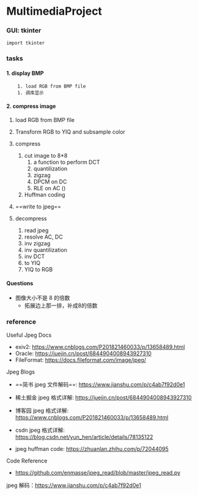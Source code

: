 # MultimediaProject



### GUI: tkinter

`import tkinter`



### tasks

#### 1. display BMP

		1. load RGB from BMP file
		1. 调库显示

#### 2. compress image

1. load RGB from BMP file
2. Transform RGB to YIQ and subsample color
3. compress
   1. cut image to 8*8
      1. a function to perform DCT
      2. quantilization
      3. zigzag
      4. DPCM on DC
      5. RLE on AC ()
   2. Huffman coding

4. ==write to jpeg==
5. decompress
   1. read jpeg
   2. resolve AC, DC
   3. inv zigzag
   4. inv quantilization
   5. inv DCT
   6. to YIQ
   7. YIQ to RGB



#### Questions

* 图像大小不是 8 的倍数
  * 拓展边上那一排，补成8的倍数





### reference

Useful Jpeg Docs

* exiv2: https://www.cnblogs.com/P201821460033/p/13658489.html
* Oracle: https://juejin.cn/post/6844904008943927310
* FileFormat: https://docs.fileformat.com/image/jpeg/



Jpeg Blogs

* ==简书 jpeg 文件解码==: https://www.jianshu.com/p/c4ab7f92d0e1

* 稀土掘金 jpeg 格式详解: https://juejin.cn/post/6844904008943927310
* 博客园 jpeg 格式详解: https://www.cnblogs.com/P201821460033/p/13658489.html

* csdn jpeg 格式详解: https://blog.csdn.net/yun_hen/article/details/78135122

* jpeg huffman code: https://zhuanlan.zhihu.com/p/72044095



Code Reference

* https://github.com/enmasse/jpeg_read/blob/master/jpeg_read.py

jpeg 解码：https://www.jianshu.com/p/c4ab7f92d0e1



